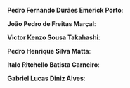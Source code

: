 **Pedro Fernando Durães Emerick Porto**: 

**João Pedro de Freitas Marçal**:

**Victor Kenzo Sousa Takahashi**:

**Pedro Henrique Silva Matta**: 

**Italo Ritchello Batista Carneiro**: 

**Gabriel Lucas Diniz Alves**: